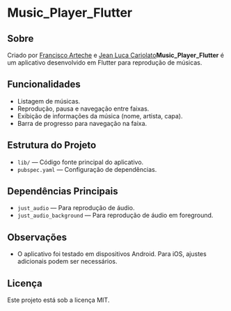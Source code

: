 # Music_Player_Flutter

## Sobre

Criado por [Francisco Arteche](https://github.com/FArteche) e [Jean Luca Cariolato](https://github.com/jeancariolato)**Music_Player_Flutter** é um aplicativo desenvolvido em Flutter para reprodução de músicas.

## Funcionalidades

- Listagem de músicas.
- Reprodução, pausa e navegação entre faixas.
- Exibição de informações da música (nome, artista, capa).
- Barra de progresso para navegação na faixa.

## Estrutura do Projeto

- `lib/` — Código fonte principal do aplicativo.
- `pubspec.yaml` — Configuração de dependências.

## Dependências Principais

- `just_audio` — Para reprodução de áudio.
- `just_audio_background` — Para reprodução de áudio em foreground.

## Observações

- O aplicativo foi testado em dispositivos Android. Para iOS, ajustes adicionais podem ser necessários.

## Licença

Este projeto está sob a licença MIT.
